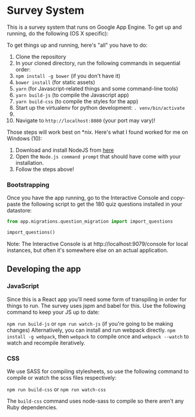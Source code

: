 Survey System
=============

This is a survey system that runs on Google App Engine. To get up and running, do the following (OS X specific):

To get things up and running, here's "all" you have to do:

1. Clone the repository
2. In your cloned directory, run the following commands in sequential order:
  1. `npm install -g bower` (if you don't have it)
  2. `bower install` (for static assets)
  3. `yarn` (for Javascript-related things and some command-line tools)
  4. `yarn build-js` (to compile the Javascript app)
  5. `yarn build-css` (to compile the styles for the app)
3. Start up the virtualenv for python development: `. venv/bin/activate`
4.
4. Navigate to `http://localhost:8080` (your port may vary)!

Those steps will work best on \*nix. Here's what I found worked for me on Windows (10):

1. Download and install NodeJS from [here](https://nodejs.org/en/)
2. Open the `Node.js command prompt` that should have come with your installation.
3. Follow the steps above!

### Bootstrapping

Once you have the app running, go to the Interactive Console and copy-paste the following script to get the 180 quiz questions installed in your datastore:

```python
from app.migrations.question_migration import import_questions

import_questions()
```

Note: The Interactive Console is at http://localhost:9079/console for local instances, but often it's somewhere else on an actual application.

## Developing the app

### JavaScript

Since this is a React app you'll need some form of transpiling in order for things to run. The survey uses jspm and babel for this. Use the following command to keep your JS up to date:

`npm run build-js` or `npm run watch-js` (if you're going to be making changes)
Alternatively, you can install and run webpack directly. `npm install -g webpack`, then `webpack` to compile once and `webpack --watch` to watch and recompile iteratively.

### CSS

We use SASS for compiling stylesheets, so use the following command to compile or watch the scss files respectively:

`npm run build-css` or `npm run watch-css`

The `build-css` command uses node-sass to compile so there aren't any Ruby dependencies.
